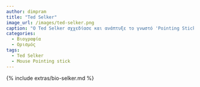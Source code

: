 ```yaml
---
author: dimpram
title: "Ted Selker"
image_url: /images/ted-selker.png
caption: "O Ted Selker σχχεδίασε και ανάπτυξε το γνωστό 'Pointing Stick' ή αλλιώς Trackpoint, προιόν που βοήθησε στην σμίκρυνση του χρόνου εναλλαγής από ποντίκι σε πληκτρολόγιο και πίσω"
categories:
  - Βιογραφία 
  - Ορισμός 
tags:
  - Ted Selker
  - Mouse Pointing stick
---
```


{% include extras/bio-selker.md %}
